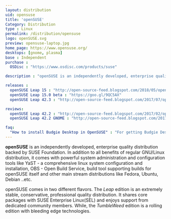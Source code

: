 ```yaml
---
layout: distribution
uid: opensuse
title: 'openSUSE'
Category: Distribution
type : Linux
permalink: /distribution/opensuse
logo: openSUSE.svg
preview: opensuse-laptop.jpg
home_page: https://www.opensuse.org/
desktops: [gnome, plasma]
base : Independent
purchase :
  OSDisc : "https://www.osdisc.com/products/suse"

description : "openSUSE is an independently developed, enterprise quality distribution backed by SUSE Foundation. Reviews, updates and other stories on openSUSE"

releases :
  openSUSE Leap 15 : "http://open-source-feed.blogspot.com/2018/05/opensuse-leap-15-released-based-on-suse.html"
  openSUSE Leap 15.0 beta : "https://goo.gl/9QC5AX"
  openSUSE Leap 42.3 : "http://open-source-feed.blogspot.com/2017/07/opensuse-leap-423-released-with-better.html"

reviews:
  openSUSE Leap 42.2 : "http://open-source-feed.blogspot.com/2017/02/opensuse-leap-422-is-extremely-stable.html"
  openSUSE Leap 42.2 GNOME : "http://open-source-feed.blogspot.com/2017/02/opensuse-leap-422-gnome-flavor-is.html"

faq:
  "How to install Budgie Desktop in OpenSUSE" : "For getting Budgie Desktop in OpenSUSE, you can either download GeckoLinux Budgie Edition (A OpenSUSE derivative) or enable Solus repositories on OpenSUSE Build Service. Further details are available in <a href='https://en.opensuse.org/Budgie' rel='nofollow'>OpenSUSE wiki pages for Budgie</a>"
---
```


**openSUSE** is an independently developed, enterprise quality distribution backed by SUSE Foundation. In addition to all benefits of regular GNU/Linux distribution, it comes with powerful system administration and configuration tools like YaST - a comprehensive linux system configuration and installation, OBS - Open Build Service, build tool supporting builds for openSUSE itself and other main stream distributions like Fedora, Ubuntu, Debian ..etc.

openSUSE comes in two different flavors. The *Leap* edition is an extremely stable, conservative, professional quality distribution. It shares core packages with SUSE Enterprise Linux(SEL) and enjoys support from dedicated community members. While, the *TumbleWeed* edition is a rolling edition with bleeding edge technologies.
